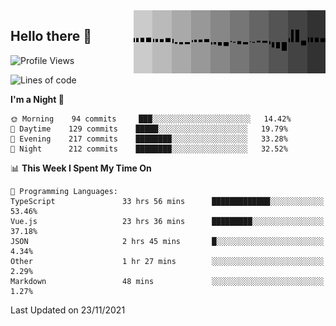 <img width="307" align="right" src="https://raw.githubusercontent.com/SubZtep/SubZtep/master/assets/eq1.gif"/>

## Hello there 👋

<!--START_SECTION:waka-->
![Profile Views](http://img.shields.io/badge/Profile%20Views-63-blue)

![Lines of code](https://img.shields.io/badge/From%20Hello%20World%20I%27ve%20Written-1.5%20million%20lines%20of%20code-blue)

**I'm a Night 🦉** 

```text
🌞 Morning    94 commits     ███░░░░░░░░░░░░░░░░░░░░░░   14.42% 
🌆 Daytime    129 commits    █████░░░░░░░░░░░░░░░░░░░░   19.79% 
🌃 Evening    217 commits    ████████░░░░░░░░░░░░░░░░░   33.28% 
🌙 Night      212 commits    ████████░░░░░░░░░░░░░░░░░   32.52%

```


📊 **This Week I Spent My Time On** 

```text
💬 Programming Languages: 
TypeScript               33 hrs 56 mins      █████████████░░░░░░░░░░░░   53.46% 
Vue.js                   23 hrs 36 mins      █████████░░░░░░░░░░░░░░░░   37.18% 
JSON                     2 hrs 45 mins       █░░░░░░░░░░░░░░░░░░░░░░░░   4.34% 
Other                    1 hr 27 mins        ░░░░░░░░░░░░░░░░░░░░░░░░░   2.29% 
Markdown                 48 mins             ░░░░░░░░░░░░░░░░░░░░░░░░░   1.27%

```


 Last Updated on 23/11/2021
<!--END_SECTION:waka-->
